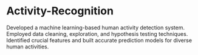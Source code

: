 # Activity-Recognition
Developed a machine learning-based human activity detection system. Employed data cleaning, exploration, and hypothesis testing techniques. Identified crucial features and built accurate prediction models for diverse human activities.
